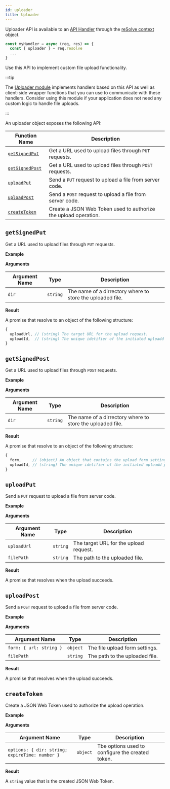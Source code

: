 ```yaml
---
id: uploader
title: Uploader
---
```


Uploader API is available to an [API Handler](api-handler/api-handler.md) through the [reSolve context](api-handler/resolve-context.md) object.

```js
const myHandler = async (req, res) => {
  const { uploader } = req.resolve
  ...
}
```

Use this API to implement custom file upload functionality.

:::tip

The [Uploader module](../modules/uploader.md) implements handlers based on this API as well as client-side wrapper functions that you can use to communicate with these handlers. Consider using this module if your application does not need any custom logic to handle file uploads.

:::

An uploader object exposes the following API:

| Function Name                     | Description                                                     |
| --------------------------------- | --------------------------------------------------------------- |
| [`getSignedPut`](#getsignedput)   | Get a URL used to upload files through `PUT` requests.          |
| [`getSignedPost`](#getsignedpost) | Get a URL used to upload files through `POST` requests.         |
| [`uploadPut`](#uploadput)         | Send a `PUT` request to upload a file from server code.         |
| [`uploadPost`](#uploadpost)       | Send a `POST` request to upload a file from server code.        |
| [`createToken`](#createtoken)     | Create a JSON Web Token used to authorize the upload operation. |

## `getSignedPut`

Get a URL used to upload files through `PUT` requests.

**Example**

**Arguments**

| Argument Name | Type     | Description                                                |
| ------------- | -------- | ---------------------------------------------------------- |
| `dir`         | `string` | The name of a dirrectory where to store the uploaded file. |

**Result**

A promise that resolve to an object of the following structure:

```js
{
  uploadUrl, // (string) The target URL for the upload request.
  uploadId,  // (string) The unique idetifier of the initiated uploadd process.
}
```

## `getSignedPost`

Get a URL used to upload files through `POST` requests.

**Example**

**Arguments**

| Argument Name | Type     | Description                                                |
| ------------- | -------- | ---------------------------------------------------------- |
| `dir`         | `string` | The name of a dirrectory where to store the uploaded file. |

**Result**

A promise that resolve to an object of the following structure:

```js
{
  form,     // (object) An object that contains the upload form settings.
  uploadId, // (string) The unique idetifier of the initiated uploadd process.
}
```

## `uploadPut`

Send a `PUT` request to upload a file from server code.

**Example**

**Arguments**

| Argument Name | Type     | Description                            |
| ------------- | -------- | -------------------------------------- |
| `uploadUrl`   | `string` | The target URL for the upload request. |
| `filePath`    | `string` | The path to the uploaded file.         |

**Result**

A promise that resolves when the upload succeeds.

## `uploadPost`

Send a `POST` request to upload a file from server code.

**Example**

**Arguments**

| Argument Name           | Type     | Description                    |
| ----------------------- | -------- | ------------------------------ |
| `form: { url: string }` | `object` | The file upload form settings. |
| `filePath`              | `string` | The path to the uploaded file. |

**Result**

A promise that resolves when the upload succeeds.

## `createToken`

Create a JSON Web Token used to authorize the upload operation.

**Example**

**Arguments**

| Argument Name                                  | Type     | Description                                      |
| ---------------------------------------------- | -------- | ------------------------------------------------ |
| `options: { dir: string; expireTime: number }` | `object` | Tbe options used to configure the created token. |

**Result**

A `string` value that is the created JSON Web Token.
